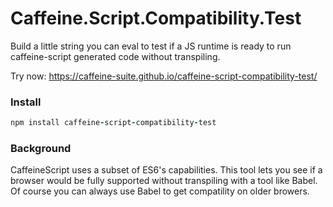 # Caffeine.Script.Compatibility.Test

Build a little string you can eval to test if a JS runtime is ready to run caffeine-script generated code without transpiling.

Try now: https://caffeine-suite.github.io/caffeine-script-compatibility-test/

### Install

```coffeescript
npm install caffeine-script-compatibility-test
```

### Background

CaffeineScript uses a subset of ES6's capabilities. This tool lets you see if a browser would be fully supported without transpiling with a tool like Babel. Of course you can always use Babel to get compatility on older browers.